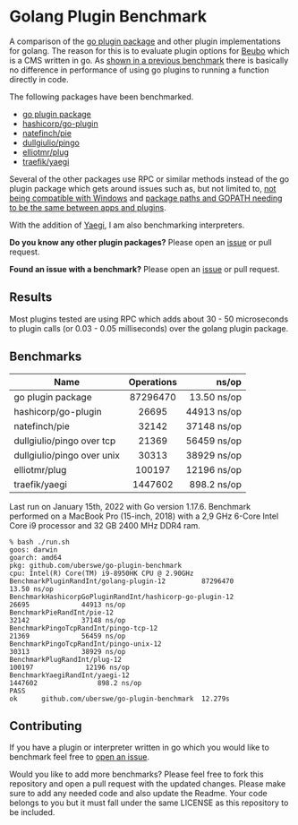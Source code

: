 # Golang Plugin Benchmark

A comparison of the [go plugin package](https://golang.org/pkg/plugin/) and other plugin implementations for golang. The reason for this is to evaluate plugin options for [Beubo](https://github.com/uberswe/beubo) which is a CMS written in go. As [shown in a previous benchmark](https://github.com/uberswe/goplugins) there is basically no difference in performance of using go plugins to running a function directly in code.

The following packages have been benchmarked.

 - [go plugin package](https://golang.org/pkg/plugin/)
 - [hashicorp/go-plugin](https://github.com/hashicorp/go-plugin)
 - [natefinch/pie](https://github.com/natefinch/pie)
 - [dullgiulio/pingo](https://github.com/dullgiulio/pingo)
 - [elliotmr/plug](https://github.com/elliotmr/plug)
 - [traefik/yaegi](https://github.com/traefik/yaegi)
 
Several of the other packages use RPC or similar methods instead of the go plugin package which gets around issues such as, but not limited to, [not being compatible with Windows](https://github.com/golang/go/issues/19282) and [package paths and GOPATH needing to be the same between apps and plugins](https://github.com/golang/go/issues/20481).

With the addition of [Yaegi](https://github.com/traefik/yaegi), I am also benchmarking interpreters. 

**Do you know any other plugin packages?** Please open an [issue](https://github.com/uberswe/go-plugin-benchmark/issues/new) or pull request.

**Found an issue with a benchmark?** Please open an [issue](https://github.com/uberswe/go-plugin-benchmark/issues/new) or pull request.

## Results

Most plugins tested are using RPC which adds about 30 - 50 microseconds to plugin calls (or 0.03 - 0.05 milliseconds) over the golang plugin package.

## Benchmarks

| Name                       | Operations   | ns/op       |
| -------------------------- |:------------:| -----------:|
| go plugin package          | 87296470     | 13.50 ns/op |
| hashicorp/go-plugin        | 26695        | 44913 ns/op |
| natefinch/pie              | 32142        | 37148 ns/op |
| dullgiulio/pingo over tcp  | 21369        | 56459 ns/op |
| dullgiulio/pingo over unix | 30313        | 38929 ns/op |
| elliotmr/plug              | 100197        | 12196 ns/op |
| traefik/yaegi              | 1447602      | 898.2 ns/op |

Last run on January 15th, 2022 with Go version 1.17.6. Benchmark performed on a MacBook Pro (15-inch, 2018) with a 2,9 GHz 6-Core Intel Core i9 processor and 32 GB 2400 MHz DDR4 ram.

```
% bash ./run.sh
goos: darwin
goarch: amd64
pkg: github.com/uberswe/go-plugin-benchmark
cpu: Intel(R) Core(TM) i9-8950HK CPU @ 2.90GHz
BenchmarkPluginRandInt/golang-plugin-12         87296470                13.50 ns/op
BenchmarkHashicorpGoPluginRandInt/hashicorp-go-plugin-12                   26695             44913 ns/op
BenchmarkPieRandInt/pie-12                                                 32142             37148 ns/op
BenchmarkPingoTcpRandInt/pingo-tcp-12                                      21369             56459 ns/op
BenchmarkPingoTcpRandInt/pingo-unix-12                                     30313             38929 ns/op
BenchmarkPlugRandInt/plug-12                                              100197             12196 ns/op
BenchmarkYaegiRandInt/yaegi-12                                           1447602               898.2 ns/op
PASS
ok      github.com/uberswe/go-plugin-benchmark  12.279s
```

## Contributing

If you have a plugin or interpreter written in go which you would like to benchmark feel free to [open an issue](https://github.com/uberswe/go-plugin-benchmark/issues/new).

Would you like to add more benchmarks? Please feel free to fork this repository and open a pull request with the updated changes. Please make sure to add any needed code and also update the Readme. Your code belongs to you but it must fall under the same LICENSE as this repository to be included.
